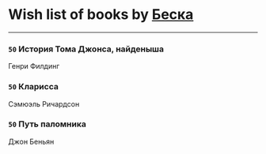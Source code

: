 # Wish list of books by [Беска](http://vk.com/id1577468)
---

### `50` История Тома Джонса, найденыша
Генри Филдинг

### `50` Кларисса
Сэмюэль Ричардсон

### `50` Путь паломника
Джон Беньян

